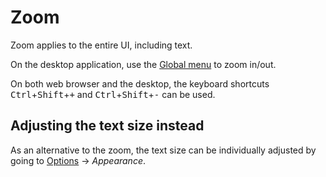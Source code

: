 # Zoom
Zoom applies to the entire UI, including text.

On the desktop application, use the <a class="reference-link" href="Global%20menu.md">Global menu</a> to zoom in/out.

On both web browser and the desktop, the keyboard shortcuts <kbd>Ctrl</kbd>+<kbd>Shift</kbd>+<kbd>+</kbd> and <kbd>Ctrl</kbd>+<kbd>Shift</kbd>+<kbd>-</kbd> can be used.

## Adjusting the text size instead

As an alternative to the zoom, the text size can be individually adjusted by going to <a class="reference-link" href="Options.md">Options</a> → _Appearance_.